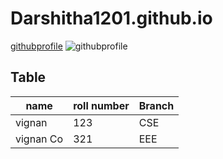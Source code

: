 # Darshitha1201.github.io
[githubprofile](https://Darshitha1201.github.io)
![githubprofile](https://encrypted-tbn0.gstatic.com/images?q=tbn:ANd9GcQ7lXzF3SfL90dmJMbpK_jAQW9dLTLV4zjjBA&usqp=CAU)
## Table
|name|roll number|Branch |
|----|-----------|-------|
|vignan|123|CSE|
|vignan Co|321|EEE|
